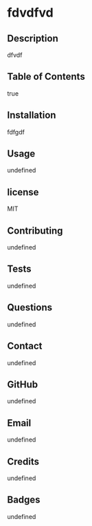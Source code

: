 # fdvdfvd



## Description
dfvdf

## Table of Contents
true




## Installation
fdfgdf


## Usage
undefined


## license
MIT


## Contributing
undefined


## Tests  
undefined


## Questions
undefined


## Contact
undefined


## GitHub
undefined


## Email
undefined


## Credits
undefined


## Badges
undefined




